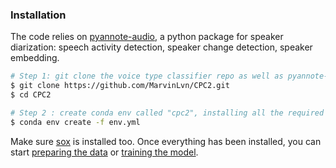 ### Installation

The code relies on [pyannote-audio](https://github.com/pyannote/pyannote-audio), a python package 
for speaker diarization: speech activity detection, speaker change detection, speaker embedding.

```bash
# Step 1: git clone the voice type classifier repo as well as pyannote-audio dependency
$ git clone https://github.com/MarvinLvn/CPC2.git
$ cd CPC2

# Step 2 : create conda env called "cpc2", installing all the required dependencies
$ conda env create -f env.yml
```

Make sure [sox](http://sox.sourceforge.net/) is installed too.
Once everything has been installed, you can start [preparing the data](../docs/data_preparation.md) or [training the model](../docs/training_and_eval.md).

